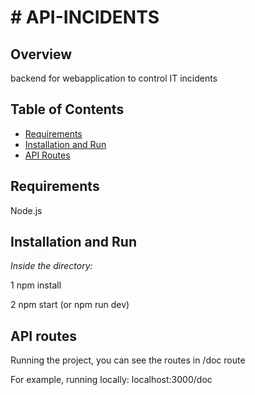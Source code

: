 <h1># API-INCIDENTS</h1>

<h2>Overview</h2>
<p>backend for webapplication to control IT incidents<p>

<h2>Table of Contents</h2>
  <ul>
    <li><a href="#requirements">Requirements</a></li>
    <li><a href="#installation-and-run">Installation and Run</a></li>
    <li><a href="#api-routes">API Routes</a></li>
  </ul>

  <h2 id="requirements">Requirements</h2>
  <p>Node.js</p>

  <h2 id="installation-and-run">Installation and Run</h2>
  <i>Inside the directory:</i>
  <br>
  <p>1 npm install</p>
  <p>2 npm start (or npm run dev)</p>

  <h2 id="api-routes">API routes</h2>
  <p>Running the project, you can see the routes in /doc route</p>
  <p>For example, running locally: localhost:3000/doc </p>
